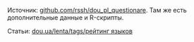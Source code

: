 Источник:
[github.com/rssh/dou_pl_questionare](https://github.com/rssh/dou_pl_questionare/). Там же есть дополнительные данные и R-скрипты.

Статьи:
[dou.ua/lenta/tags/рейтинг языков](https://dou.ua/lenta/tags/%D1%80%D0%B5%D0%B9%D1%82%D0%B8%D0%BD%D0%B3%20%D1%8F%D0%B7%D1%8B%D0%BA%D0%BE%D0%B2/)
